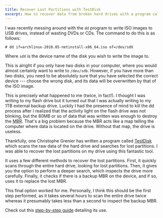```yaml
---
title: Recover Lost Partitions with TestDisk
excerpt: How to recover data from broken hard drives with a program called TestDisk.
---
```


I was recently messing around with the `dd` program to write ISO images
to USB drives, instead of wasting DVDs or CDs. The command to do this is
as follows:

    # dd if=archlinux-2010.05-netinstall-x86_64.iso of=/dev/sdX

Where `sdX` is the device name of the disk you wish to write the image
to.

This is alright if you only have two disks in your computer, where you
would almost certainly want to write to `/dev/sdb`. However, if you have
more than two disks, you need to be absolutely sure that you have
selected the correct device --- choose the wrong disk, and its data will
be overwritten by that of the ISO image.

This is precisely what happened to me (twice, in fact!). I thought I was
writing to my flash drive but it turned out that I was actually writing
to my 1TB external backup drive. Luckily I had the presence of mind to
kill the dd process after I realized that the activity light on the
flash drive was not blinking, but the 80MB or so of data that was
written was enough to destroy the
<abbr title="Master Boot Record">MBR</abbr>. That's a big problem
because the MBR acts like a map telling the computer where data is
located on the drive. Without that map, the drive is useless.

Thankfully, one Christophe Grenier has written a program called
[TestDisk][] which scans the raw data of the hard drive and searches for
lost partitions. I was able to recover the lost partitions on my drive
using this fantastic tool.

It uses a few different methods to recover the lost partitions. First,
it quickly scans through the entire hard drive, looking for lost
partitions. Then, it gives you the option to perform a deeper search,
which inspects the drive more carefully. Finally, it checks if there is
a backup MBR on the device, and if so, uses it to replace the lost MBR.

This final option worked for me. Personally, I think this should be the
first step performed, as it takes several hours to scan the entire drive
twice whereas it presumably takes less than a second to inspect the
backup MBR.

Check out this [step-by-step guide][] detailing its use.

  [TestDisk]: http://www.cgsecurity.org/wiki/TestDisk
  [step-by-step guide]: http://www.cgsecurity.org/wiki/TestDisk_Step_By_Step

